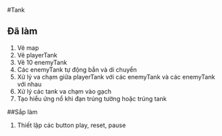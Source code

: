 #Tank

## Đã làm
1. Vẽ map
2. Vẽ playerTank
3. Vẽ 10 enemyTank
4. Các enemyTank tự động bắn và di chuyển
5. Xử lý va chạm giữa playerTank với các enemyTank và các enemyTank với nhau
6. Xử lý các tank va chạm vào gạch
7. Tạo hiểu ứng nổ khi đạn trúng tường hoặc trúng tank

##Sắp làm
1. Thiết lập các button play, reset, pause
